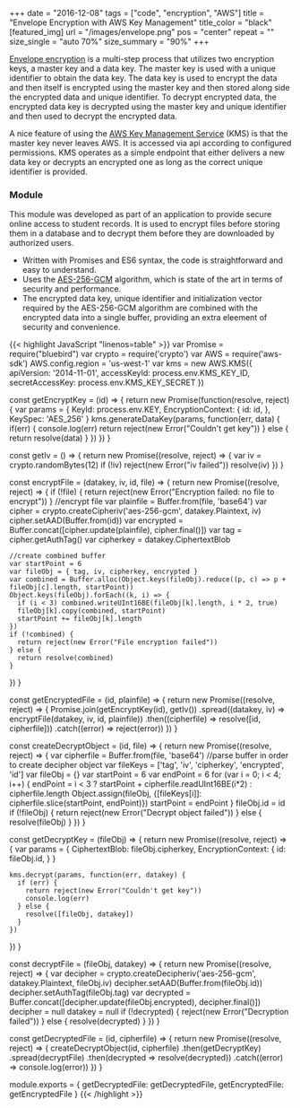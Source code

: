 +++
date             = "2016-12-08"
tags             = ["code", "encryption", "AWS"]
title            = "Envelope Encryption with AWS Key Management"
title_color      = "black"
[featured_img]
url = "/images/envelope.png"
pos = "center"
repeat = ""
size_single = "auto 70%"
size_summary = "90%"
+++

[Envelope encryption](http://docs.aws.amazon.com/encryption-sdk/latest/developer-guide/introduction.html#envelope) is a multi-step process that utilizes two encryption keys, a master key and a data key. The master key is used with a unique identifier to obtain the data key. The data key is used to encrypt the data and then itself is encrypted using the master key and then stored along side the encrypted data and unique identifier. To decrypt encrypted data, the encrypted data key is decrypted using the master key and unique identifier and then used to decrypt the encrypted data.

A nice feature of using the [AWS Key Management Service](http://docs.aws.amazon.com/kms/latest/developerguide/overview.html) (KMS) is that the master key never leaves AWS. It is accessed via api according to configured permissions. KMS operates as a simple endpoint that either delivers a new data key or decrypts an encrypted one as long as the correct unique identifier is provided.

### Module
This module was developed as part of an application to provide secure online access to student records. It is used to encrypt files before storing them in a database and to decrypt them before they are downloaded by authorized users.

- Written with Promises and ES6 syntax, the code is straightforward and easy to understand.
- Uses the [AES-256-GCM](https://en.wikipedia.org/wiki/Galois/Counter_Mode) algorithm, which is state of the art in terms of security and performance.
- The encrypted data key, unique identifier and initialization vector required by the AES-256-GCM algorithm are combined with the encrypted data into a single buffer, providing an extra eleement of security and convenience.

{{< highlight JavaScript "linenos=table" >}}
var Promise = require("bluebird")
var crypto = require('crypto')
var AWS = require('aws-sdk')
AWS.config.region = 'us-west-1'
var kms = new AWS.KMS({
  apiVersion: '2014-11-01',
  accessKeyId: process.env.KMS_KEY_ID,
  secretAccessKey: process.env.KMS_KEY_SECRET
})


const getEncryptKey = (id) => {
  return new Promise(function(resolve, reject) {
    var params = {
      KeyId: process.env.KEY,
      EncryptionContext: {
        id: id,
      },
      KeySpec: 'AES_256'
    }
    kms.generateDataKey(params, function(err, data) {
      if(err) {
        console.log(err)
        return reject(new Error("Couldn't get key"))
      } else {
        return resolve(data)
      }
    })
  })
}

const getIv = () => {
  return new Promise((resolve, reject) => {
    var iv = crypto.randomBytes(12)
    if (!iv) reject(new Error("iv failed"))
    resolve(iv)
  })
}

const encryptFile = (datakey, iv, id, file) => {
  return new Promise((resolve, reject) => {
      if (!file) {
          return reject(new Error("Encryption failed: no file to encrypt"))
      }
    //encrypt file
    var plainfile = Buffer.from(file, 'base64')
    var cipher = crypto.createCipheriv('aes-256-gcm', datakey.Plaintext, iv)
    cipher.setAAD(Buffer.from(id))
    var encrypted = Buffer.concat([cipher.update(plainfile), cipher.final()])
    var tag = cipher.getAuthTag()
    var cipherkey = datakey.CiphertextBlob

    //create combined buffer
    var startPoint = 6
    var fileObj = { tag, iv, cipherkey, encrypted }
    var combined = Buffer.alloc(Object.keys(fileObj).reduce((p, c) => p + fileObj[c].length, startPoint))
    Object.keys(fileObj).forEach((k, i) => {
      if (i < 3) combined.writeUInt16BE(fileObj[k].length, i * 2, true)
      fileObj[k].copy(combined, startPoint)
      startPoint += fileObj[k].length
    })
    if (!combined) {
      return reject(new Error("File encryption failed"))
    } else {
      return resolve(combined)
    }
  })
}

const getEncryptedFile = (id, plainfile) =>  {
  return new Promise((resolve, reject) => {
    Promise.join(getEncryptKey(id), getIv())
    .spread((datakey, iv) => encryptFile(datakey, iv, id, plainfile))
    .then((cipherfile) => resolve([id, cipherfile]))
    .catch((error) => reject(error))
  })
}

const createDecryptObject = (id, file) => {
  return new Promise((resolve, reject) => {
    var cipherfile = Buffer.from(file, 'base64')
    //parse buffer in order to create decipher object
    var fileKeys = ['tag', 'iv', 'cipherkey', 'encrypted', 'id']
    var fileObj = {}
    var startPoint = 6
    var endPoint = 6
    for (var i = 0; i < 4; i++) {
      endPoint = i < 3 ? startPoint + cipherfile.readUInt16BE(i*2) : cipherfile.length
      Object.assign(fileObj, {[fileKeys[i]]: cipherfile.slice(startPoint, endPoint)})
      startPoint = endPoint
    }
    fileObj.id = id
    if (!fileObj) {
      return reject(new Error("Decrypt object failed"))
    } else {
      resolve(fileObj)
    }
  })
}

const getDecryptKey = (fileObj) => {
  return new Promise((resolve, reject) => {
   var params = {
      CiphertextBlob: fileObj.cipherkey,
      EncryptionContext: {
        id: fileObj.id,
      }
    }

    kms.decrypt(params, function(err, datakey) {
      if (err) {
        return reject(new Error("Couldn't get key"))
        console.log(err)
      } else {
        resolve([fileObj, datakey])
      }
    })
  })
}

const decryptFile = (fileObj, datakey) => {
  return new Promise((resolve, reject) => {
    var decipher = crypto.createDecipheriv('aes-256-gcm', datakey.Plaintext, fileObj.iv)
    decipher.setAAD(Buffer.from(fileObj.id))
    decipher.setAuthTag(fileObj.tag)
    var decrypted = Buffer.concat([decipher.update(fileObj.encrypted), decipher.final()])
    decipher = null
    datakey = null
    if (!decrypted) {
      reject(new Error("Decryption failed"))
    } else {
      resolve(decrypted)
    }
  })
}

const getDecryptedFile = (id, cipherfile) => {
  return new Promise((resolve, reject) => {
    createDecryptObject(id, cipherfile)
    .then(getDecryptKey)
    .spread(decryptFile)
    .then(decrypted => resolve(decrypted))
    .catch((error) => console.log(error))
  })
}

module.exports = {
    getDecryptedFile: getDecryptedFile,
    getEncryptedFile: getEncryptedFile
}
{{< /highlight >}}

